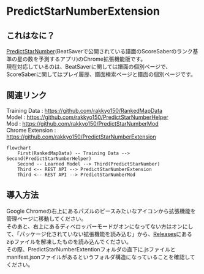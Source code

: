 # PredictStarNumberExtension

## これはなに？
[PredictStarNumber](https://github.com/rakkyo150/PredictStarNumber)(BeatSaverで公開されている譜面のScoreSaberのランク基準の星の数を予測するアプリ)のChrome拡張機能版です。<br>
現在対応しているのは、BeatSaverに関しては譜面の個別ページで、ScoreSaberに関してはプレイ履歴、譜面検索ページと譜面の個別ページです。<br>

## 関連リンク

Training Data : https://github.com/rakkyo150/RankedMapData <br>
Model : https://github.com/rakkyo150/PredictStarNumberHelper <br>
Mod : https://github.com/rakkyo150/PredictStarNumberMod <br>
Chrome Extension : https://github.com/rakkyo150/PredictStarNumberExtension <br>

```mermaid
flowchart
    First(RankedMapData) -- Training Data --> Second(PredictStarNumberHelper)
    Second -- Learned Model --> Third(PredictStarNumber)
    Third <-- REST API --> PredictStarNumberExtension
    Third <-- REST API --> PredictStarNumberMod
```

## 導入方法
Google Chromeの右上にあるパズルのピースみたいなアイコンから拡張機能を管理ページに移動してください。<br>
そのあと、右上にあるディベロッパーモードがオンになってない方はオンにして、「パッケージ化されていない拡張機能を読み込む」から、[Releases](https://github.com/rakkyo150/PredictStarNumberExtension/releases)にあるzipファイルを解凍したものを読み込んでください。<br>
その際、PredictStarNumberExtentionフォルダの直下に.jsファイルとmanifest.jsonファイルがあるというフォルダ構造になっていることを確認してください。
